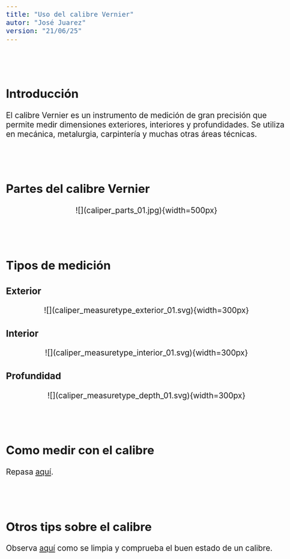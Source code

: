 ```yaml
---
title: "Uso del calibre Vernier"
autor: "José Juarez"
version: "21/06/25"
---
```


<span hidden>Local path of the file: "H:/im/stec3/"</span>
<span hidden>Local path of images: "H:/im/stec3/_i/"</span>

<br><br>


## Introducción

El calibre Vernier es un instrumento de medición de gran precisión que permite medir dimensiones exteriores, interiores y profundidades. Se utiliza en mecánica, metalurgia, carpintería y muchas otras áreas técnicas.


<br><br>


## Partes del calibre Vernier

<span hidden>Image</span>
   <center>![](caliper_parts_01.jpg){width=500px}</center>


<br><br>


## Tipos de medición

### Exterior

<span hidden>Image</span>
   <center>![](caliper_measuretype_exterior_01.svg){width=300px}</center>

### Interior

<span hidden>Image</span>
   <center>![](caliper_measuretype_interior_01.svg){width=300px}</center>

### Profundidad

<span hidden>Image</span>
   <center>![](caliper_measuretype_depth_01.svg){width=300px}</center>


<br><br>


## Como medir con el calibre

Repasa [aquí](https://www.youtube.com/watch?v=2pmfGckSpjc).


<br><br>


## Otros tips sobre el calibre

Observa [aquí](https://www.youtube.com/watch?v=sxw9fTV8bJ8) como se limpia y comprueba el buen estado de un calibre.


<!-- HTML style definitions -->
<style>
/* Colors */
.grey1 {color: #b3b3b3;} /* my light-grey */
.grey2 {color: #999999;} /* my middle-grey */
.grey3 {color: #808080;} /* my dark-grey */
.blue1 {color: #6495ed;} /* nvim blue */
.blue2 {color: #276cdf;} /* Andrew Ng Blue */
.sky1 {color: #7dbed8;} /* nvim sky */
.sky2 {color: #27a2db;}   /* my sky */
.green {color: #81b524;} /* my green */
.red1 {color: #ec5469;} /* my coral-red */
.red2 {color: #f44336;} /* my red */
.rose {color: #ec9998:} /* nvim rose */
.gold {color: #df9d43;} /* Andrew Ng gold */
.orange1 {color: #fda556;} /* nvim orange */
.orange2 {color: #ff9505;} /*Andrew Ng orange */
.purple1 {color: #ff40ff;} /* Andrew Ng purple */
.purple2 {color: #d164d7;} /* Andrew Ng purple */
/* Font Size */
.size90 {font-size: 0.9em;}
.size85 {font-size: 0.85em;}
.size80 {font-size: 0.8em;}
.size70 {font-size: 0.7em;}
/* Document General Font Size */
body {font-size: 1.3em;}
</style>
<!-- Use <span> inline and <div> with several lines --->

